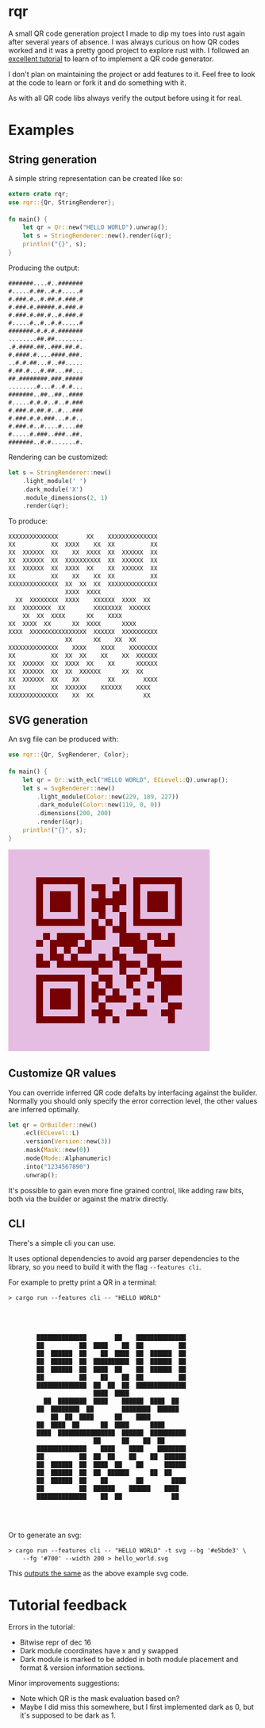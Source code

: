 # rqr

A small QR code generation project I made to dip my toes into rust again after several years of absence. I was always curious on how QR codes worked and it was a pretty good project to explore rust with. I followed an [excellent tutorial](https://www.thonky.com/qr-code-tutorial/) to learn of to implement a QR code generator.

I don't plan on maintaining the project or add features to it. Feel free to look at the code to learn or fork it and do something with it.

As with all QR code libs always verify the output before using it for real.

# Examples

## String generation

A simple string representation can be created like so:

```rust
extern crate rqr;
use rqr::{Qr, StringRenderer};

fn main() {
    let qr = Qr::new("HELLO WORLD").unwrap();
    let s = StringRenderer::new().render(&qr);
    println!("{}", s);
}
```

Producing the output:

```
#######....#..#######
#.....#.##..#.#.....#
#.###.#..#.##.#.###.#
#.###.#.#####.#.###.#
#.###.#.##.#..#.###.#
#.....#..#..#.#.....#
#######.#.#.#.#######
........##.##........
.#.####.##..###.##.#.
#.####.#....####.###.
..#.#.##...#..##.....
#.##.#...#.##...##...
##.########.###.#####
........#...#..#.#...
#######..##..##..####
#.....#.#.#..#..#.###
#.###.#.##.#..#...###
#.###.#.#.###...#.#..
#.###.#..#....#....##
#.....#.###..###..##.
#######..#.#.......#.
```

Rendering can be customized:

```rust
let s = StringRenderer::new()
    .light_module(' ')
    .dark_module('X')
    .module_dimensions(2, 1)
    .render(&qr);
```

To produce:

```
XXXXXXXXXXXXXX        XX    XXXXXXXXXXXXXX
XX          XX  XXXX    XX  XX          XX
XX  XXXXXX  XX    XX  XXXX  XX  XXXXXX  XX
XX  XXXXXX  XX  XXXXXXXXXX  XX  XXXXXX  XX
XX  XXXXXX  XX  XXXX  XX    XX  XXXXXX  XX
XX          XX    XX    XX  XX          XX
XXXXXXXXXXXXXX  XX  XX  XX  XXXXXXXXXXXXXX
                XXXX  XXXX                
  XX  XXXXXXXX  XXXX    XXXXXX  XXXX  XX  
XX  XXXXXXXX  XX        XXXXXXXX  XXXXXX  
    XX  XX  XXXX      XX    XXXX          
XX  XXXX  XX      XX  XXXX      XXXX      
XXXX  XXXXXXXXXXXXXXXX  XXXXXX  XXXXXXXXXX
                XX      XX    XX  XX      
XXXXXXXXXXXXXX    XXXX    XXXX    XXXXXXXX
XX          XX  XX  XX    XX    XX  XXXXXX
XX  XXXXXX  XX  XXXX  XX    XX      XXXXXX
XX  XXXXXX  XX  XX  XXXXXX      XX  XX    
XX  XXXXXX  XX    XX        XX        XXXX
XX          XX  XXXXXX    XXXXXX    XXXX  
XXXXXXXXXXXXXX    XX  XX              XX
```

## SVG generation

An svg file can be produced with:

```rust
use rqr::{Qr, SvgRenderer, Color};

fn main() {
    let qr = Qr::with_ecl("HELLO WORLD", ECLevel::Q).unwrap();
    let s = SvgRenderer::new()
        .light_module(Color::new(229, 189, 227))
        .dark_module(Color::new(119, 0, 0))
        .dimensions(200, 200)
        .render(&qr);
    println!("{}", s);
}
```

![](src/test/hello_world.svg)

## Customize QR values

You can override inferred QR code defalts by interfacing against the builder. Normally you should only specify the error correction level, the other values are inferred optimally.

```rust
let qr = QrBuilder::new()
    .ecl(ECLevel::L)
    .version(Version::new(3))
    .mask(Mask::new(0))
    .mode(Mode::Alphanumeric)
    .into("1234567890")
    .unwrap();
```

It's possible to gain even more fine grained control, like adding raw bits, both via the builder or against the matrix directly.

## CLI

There's a simple cli you can use.

It uses optional dependencies to avoid arg parser dependencies to the library, so you need to build it with the flag `--features cli`.

For example to pretty print a QR in a terminal:

```
> cargo run --features cli -- "HELLO WORLD"




        ██████████████        ██    ██████████████        
        ██          ██  ████    ██  ██          ██        
        ██  ██████  ██    ██  ████  ██  ██████  ██        
        ██  ██████  ██  ██████████  ██  ██████  ██        
        ██  ██████  ██  ████  ██    ██  ██████  ██        
        ██          ██    ██    ██  ██          ██        
        ██████████████  ██  ██  ██  ██████████████        
                        ████  ████                        
          ██  ████████  ████    ██████  ████  ██          
        ██  ████████  ██        ████████  ██████          
            ██  ██  ████      ██    ████                  
        ██  ████  ██      ██  ████      ████              
        ████  ████████████████  ██████  ██████████        
                        ██      ██    ██  ██              
        ██████████████    ████    ████    ████████        
        ██          ██  ██  ██    ██    ██  ██████        
        ██  ██████  ██  ████  ██    ██      ██████        
        ██  ██████  ██  ██  ██████      ██  ██            
        ██  ██████  ██    ██        ██        ████        
        ██          ██  ██████    ██████    ████          
        ██████████████    ██  ██              ██          




```

Or to generate an svg:

```
> cargo run --features cli -- "HELLO WORLD" -t svg --bg '#e5bde3' \
    --fg '#700' --width 200 > hello_world.svg
```

This [outputs the same](#svg-generation) as the above example svg code.


# Tutorial feedback

Errors in the tutorial:
* Bitwise repr of dec 16
* Dark module coordinates have x and y swapped
* Dark module is marked to be added in both module placement and format & version information sections.

Minor improvements suggestions:
* Note which QR is the mask evaluation based on?
* Maybe I did miss this somewhere, but I first implemented dark as 0,
  but it's supposed to be dark as 1.


